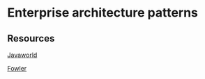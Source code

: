 # Enterprise architecture patterns
## Resources
[Javaworld](https://www.javaworld.com/article/2074321/design-patterns/design-patterns-make-for-better-j2ee-apps.html)

[Fowler](https://www.amazon.com/dp/0321127420/?tag=stackoverflow17-20)
